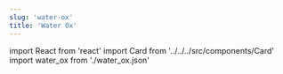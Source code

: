 ```yaml
---
slug: 'water-ox'
title: 'Water Ox'
---
```


import React from 'react'
import Card from '../../../src/components/Card'
import water_ox from './water_ox.json'

<Card data={water_ox} />
